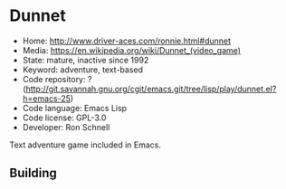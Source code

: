 # Dunnet

- Home: http://www.driver-aces.com/ronnie.html#dunnet
- Media: https://en.wikipedia.org/wiki/Dunnet_(video_game)
- State: mature, inactive since 1992
- Keyword: adventure, text-based
- Code repository: ? (http://git.savannah.gnu.org/cgit/emacs.git/tree/lisp/play/dunnet.el?h=emacs-25)
- Code language: Emacs Lisp
- Code license: GPL-3.0
- Developer: Ron Schnell

Text adventure game included in Emacs.

## Building
